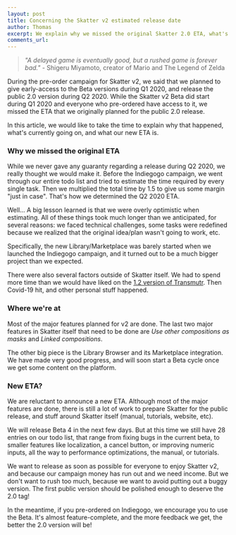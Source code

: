 ```yaml
---
layout: post
title: Concerning the Skatter v2 estimated release date
author: Thomas
excerpt: We explain why we missed the original Skatter 2.0 ETA, what's currently going on, and what our new ETA is.
comments_url: 
---
```




> *"A delayed game is eventually good, but a rushed game is forever bad."* - Shigeru Miyamoto, creator of Mario and The Legend of Zelda



During the pre-order campaign for Skatter v2, we said that we planned to give early-access to the Beta versions during Q1 2020, and release the public 2.0 version during Q2 2020.
While the Skatter v2 Beta did start during Q1 2020 and everyone who pre-ordered have access to it, we missed the ETA that we originally planned for the public 2.0 release.

In this article, we would like to take the time to explain why that happened, what's currently going on, and what our new ETA is.

### Why we missed the original ETA

While we never gave any guaranty regarding a release during Q2 2020, we really thought we would make it. Before the Indiegogo campaign, we went through our entire todo list and tried to estimate the time required by every single task. Then we multiplied the total time by 1.5 to give us some margin "just in case". That's how we determined the Q2 2020 ETA.

Well... A big lesson learned is that we were overly optimistic when estimating. All of these things took much longer than we anticipated, for several reasons: we faced technical challenges, some tasks were redefined because we realized that the original idea/plan wasn't going to work, etc.

Specifically, the new Library/Marketplace was barely started when we launched the Indiegogo campaign, and it turned out to be a much bigger project than we expected.

There were also several factors outside of Skatter itself. We had to spend more time than we would have liked on the [1.2 version of Transmutr](https://forums.lindale.io/t/release-1-2-0/2215).
Then Covid-19 hit, and other personal stuff happened.

### Where we're at

Most of the major features planned for v2 are done. The last two major features in Skatter itself that need to be done are *Use other compositions as masks* and *Linked compositions*.

The other big piece is the Library Browser and its Marketplace integration. We have made very good progress, and will soon start a Beta cycle once we get some content on the platform.

### New ETA?

We are reluctant to announce a new ETA. Although most of the major features are done, there is still a lot of work to prepare Skatter for the public release, and stuff around Skatter itself (manual, tutorials, website, etc).

We will release Beta 4 in the next few days. But at this time we still have 28 entries on our todo list, that range from fixing bugs in the current beta, to smaller features like localization, a cancel button, or improving numeric inputs, all the way to performance optimizations, the manual, or tutorials.

We want to release as soon as possible for everyone to enjoy Skatter v2, and because our campaign money has run out and we need income. But we don't want to rush too much, because we want to avoid putting out a buggy version. The first public version should be polished enough to deserve the 2.0 tag!

In the meantime, if you pre-ordered on Indiegogo, we encourage you to use the Beta. It's almost feature-complete, and the more feedback we get, the better the 2.0 version will be!
